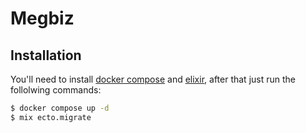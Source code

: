 # Megbiz

## Installation
You'll need to install [docker compose](https://github.com/docker/compose#where-to-get-docker-compose) and [elixir](https://elixir-lang.org/install.html), after that just run the follolwing commands:

```bash
$ docker compose up -d
$ mix ecto.migrate
```

